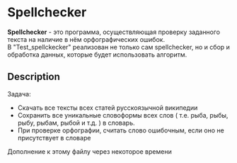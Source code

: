 # Spellchecker
**Spellchecker** - это программа, осуществляющая проверку заданного текста на наличие в нём орфографических ошибок.  
В "Test_spellckecker" реализован не только сам spellchecker, но и сбор и обработка данных, которые будет использовать алгоритм.
## Description
Задача:
- Скачать все тексты всех статей русскоязычной википедии
- Сохранить все уникальные словоформы всех слов ( т.е. рыба, рыбы, рыбу, рыбам, рыбой и т.д. ) в словарь.   
- При проверке орфографии, считать слово ошибочным, если оно не присутствует в словаре

Дополнение к этому файлу через некоторое времени 
